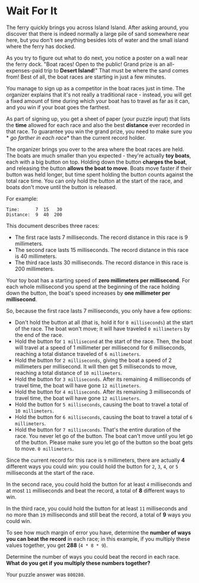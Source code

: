 # Wait For It

The ferry quickly brings you across Island Island. After asking around, you discover that there is indeed normally a
large pile of sand somewhere near here, but you don't see anything besides lots of water and the small island where the
ferry has docked.

As you try to figure out what to do next, you notice a poster on a wall near the ferry dock. "Boat races! Open to the
public! Grand prize is an all-expenses-paid trip to **Desert Island**!" That must be where the sand comes from! Best of
all, the boat races are starting in just a few minutes.

You manage to sign up as a competitor in the boat races just in time. The organizer explains that it's not really a
traditional race - instead, you will get a fixed amount of time during which your boat has to travel as far as it can,
and you win if your boat goes the farthest.

As part of signing up, you get a sheet of paper (your puzzle input) that lists the **time** allowed for each race and
also the best **distance** ever recorded in that race. To guarantee you win the grand prize, you need to make sure you *
*go farther in each race** than the current record holder.

The organizer brings you over to the area where the boat races are held. The boats are much smaller than you expected -
they're actually **toy boats**, each with a big button on top. Holding down the button **charges the boat**, and
releasing the button **allows the boat to move**. Boats move faster if their button was held longer, but time spent
holding the button counts against the total race time. You can only hold the button at the start of the race, and boats
don't move until the button is released.

For example:

```
Time:      7  15   30
Distance:  9  40  200
```

This document describes three races:

- The first race lasts 7 milliseconds. The record distance in this race is 9 millimeters.
- The second race lasts 15 milliseconds. The record distance in this race is 40 millimeters.
- The third race lasts 30 milliseconds. The record distance in this race is 200 millimeters.

Your toy boat has a starting speed of **zero millimeters per millisecond**. For each whole millisecond you spend at the
beginning of the race holding down the button, the boat's speed increases by **one millimeter per millisecond**.

So, because the first race lasts 7 milliseconds, you only have a few options:

- Don't hold the button at all (that is, hold it for `0 milliseconds`) at the start of the race. The boat won't move; it
  will have traveled `0 millimeters` by the end of the race.
- Hold the button for `1 millisecond` at the start of the race. Then, the boat will travel at a speed of 1 millimeter
  per millisecond for 6 milliseconds, reaching a total distance traveled of `6 millimeters`.
- Hold the button for `2 milliseconds`, giving the boat a speed of 2 millimeters per millisecond. It will then get 5
  milliseconds to move, reaching a total distance of `10 millimeters`.
- Hold the button for `3 milliseconds`. After its remaining 4 milliseconds of travel time, the boat will have gone
  `12 millimeters`.
- Hold the button for `4 milliseconds`. After its remaining 3 milliseconds of travel time, the boat will have gone
  `12 millimeters`.
- Hold the button for `5 milliseconds`, causing the boat to travel a total of `10 millimeters`.
- Hold the button for `6 milliseconds`, causing the boat to travel a total of `6 millimeters`.
- Hold the button for `7 milliseconds`. That's the entire duration of the race. You never let go of the button. The boat
  can't move until you let go of the button. Please make sure you let go of the button so the boat gets to move.
  `0 millimeters`.

Since the current record for this race is `9` millimeters, there are actually **4** different ways you could win: you
could hold the button for `2`, `3`, `4`, or `5` milliseconds at the start of the race.

In the second race, you could hold the button for at least `4` milliseconds and at most `11` milliseconds and beat the
record, a total of **8** different ways to win.

In the third race, you could hold the button for at least `11` milliseconds and no more than `19` milliseconds and still
beat the record, a total of **9** ways you could win.

To see how much margin of error you have, determine the **number of ways you can beat the record** in each race; in this
example, if you multiply these values together, you get **288** (`4 * 8 * 9`).

Determine the number of ways you could beat the record in each race. **What do you get if you multiply these numbers
together?**

Your puzzle answer was `800280`.
